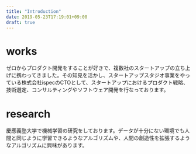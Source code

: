 ```yaml
---
title: "Introduction"
date: 2019-05-23T17:19:01+09:00
draft: true
---
```

# works
ゼロからプロダクト開発をすることが好きで、複数社のスタートアップの立ち上げに携わってきました。その知見を活かし、スタートアップスタジオ事業をやっている株式会社ispecのCTOとして、スタートアップにおけるプロダクト戦略、技術選定、コンサルティングやソフトウェア開発を行なっております。
# research
慶應義塾大学で機械学習の研究をしております。データが十分にない環境でも人間と同じように学習できるようなアルゴリズムや、人間の創造性を拡張するようなアルゴリズムに興味があります。
